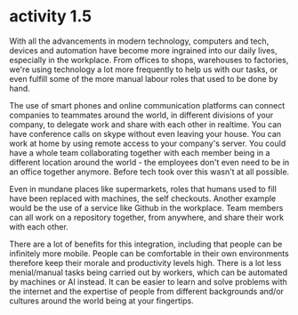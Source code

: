 # activity 1.5

With all the advancements in modern technology, computers and tech, devices and automation have become more ingrained into our daily lives, especially in the workplace. From offices to shops, warehouses to factories, we're using technology a lot more frequently to help us with our tasks, or even fulfill some of the more manual labour roles that used to be done by hand.

The use of smart phones and online communication platforms can connect companies to teammates around the world, in different divisions of your company, to delegate work and share with each other in realtime. You can have conference calls on skype without even leaving your house. You can work at home by using remote access to your company's server. You could have a whole team collaborating together with each member being in a different location around the world - the employees don't even need to be in an office together anymore. Before tech took over this wasn't at all possible.

Even in mundane places like supermarkets, roles that humans used to fill have been replaced with machines, the self checkouts. Another example would be the use of a service like Github in the workplace. Team members can all work on a repository together, from anywhere, and share their work with each other.

There are a lot of benefits for this integration, including that people can be infinitely more mobile. People can be comfortable in their own environments therefore keep their morale and productivity levels high. There is a lot less menial/manual tasks being carried out by workers, which can be automated by machines or AI instead. It can be easier to learn and solve problems with the internet and the expertise of people from different backgrounds and/or cultures around the world being at your fingertips.

